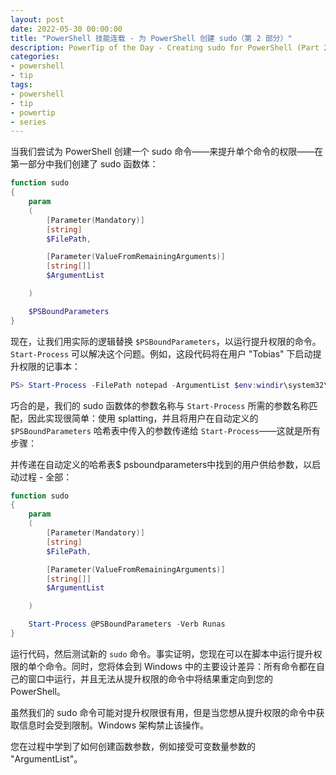 ```yaml
---
layout: post
date: 2022-05-30 00:00:00
title: "PowerShell 技能连载 - 为 PowerShell 创建 sudo（第 2 部分）"
description: PowerTip of the Day - Creating sudo for PowerShell (Part 2)
categories:
- powershell
- tip
tags:
- powershell
- tip
- powertip
- series
---
```

当我们尝试为 PowerShell 创建一个 sudo 命令——来提升单个命令的权限——在第一部分中我们创建了 sudo 函数体：

```powershell
function sudo
{
    param
    (
        [Parameter(Mandatory)]
        [string]
        $FilePath,

        [Parameter(ValueFromRemainingArguments)]
        [string[]]
        $ArgumentList

    )

    $PSBoundParameters
}
```

现在，让我们用实际的逻辑替换 `$PSBoundParameters`，以运行提升权限的命令。`Start-Process` 可以解决这个问题。例如，这段代码将在用户 "Tobias" 下启动提升权限的记事本：

```powershell
PS> Start-Process -FilePath notepad -ArgumentList $env:windir\system32\drivers\etc\hosts -Verb runas
```

巧合的是，我们的 sudo 函数体的参数名称与 `Start-Process` 所需的参数名称匹配，因此实现很简单：使用 splatting，并且将用户在自动定义的 `$PSBoundParameters` 哈希表中传入的参数传递给 `Start-Process`——这就是所有步骤：

并传递在自动定义的哈希表$ psboundparameters中找到的用户供给参数，以启动过程 -  全部：

```powershell
function sudo
{
    param
    (
        [Parameter(Mandatory)]
        [string]
        $FilePath,

        [Parameter(ValueFromRemainingArguments)]
        [string[]]
        $ArgumentList

    )

    Start-Process @PSBoundParameters -Verb Runas
}
```

运行代码，然后测试新的 `sudo` 命令。事实证明，您现在可以在脚本中运行提升权限的单个命令。同时，您将体会到 Windows 中的主要设计差异：所有命令都在自己的窗口中运行，并且无法从提升权限的命令中将结果重定向到您的 PowerShell。

虽然我们的 sudo 命令可能对提升权限很有用，但是当您想从提升权限的命令中获取信息时会受到限制。Windows 架构禁止该操作。

您在过程中学到了如何创建函数参数，例如接受可变数量参数的 "ArgumentList"。

<!--本文国际来源：[Creating sudo for PowerShell (Part 2)](https://community.idera.com/database-tools/powershell/powertips/b/tips/posts/creating-sudo-for-powershell-part-2)-->

